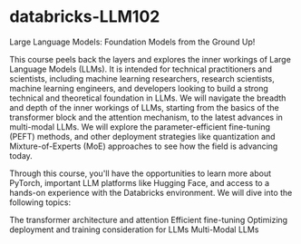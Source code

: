 # databricks-LLM102
Large Language Models: Foundation Models from the Ground Up!  

This course peels back the layers and explores the inner workings of Large Language Models (LLMs). It is intended for technical practitioners and scientists, including machine learning researchers, research scientists, machine learning engineers, and developers looking to build a strong technical and theoretical foundation in LLMs. We will navigate the breadth and depth of the inner workings of LLMs, starting from the basics of the transformer block and the attention mechanism, to the latest advances in multi-modal LLMs. We will explore the parameter-efficient fine-tuning (PEFT) methods, and other deployment strategies like quantization and Mixture-of-Experts (MoE) approaches to see how the field is advancing today.

Through this course, you'll have the opportunities to learn more about PyTorch, important LLM platforms like Hugging Face, and access to a hands-on experience with the Databricks environment. We will dive into the following topics:

The transformer architecture and attention
Efficient fine-tuning
Optimizing deployment and training consideration for LLMs
Multi-Modal LLMs
